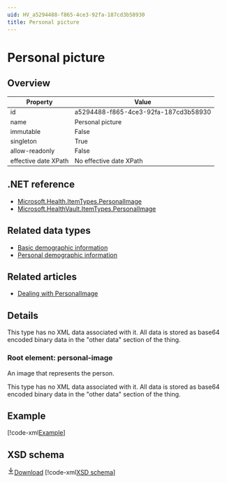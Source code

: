 ```yaml
---
uid: HV_a5294488-f865-4ce3-92fa-187cd3b58930
title: Personal picture
---
```


# Personal picture

## Overview

Property|Value
---|---
id|a5294488-f865-4ce3-92fa-187cd3b58930
name|Personal picture
immutable|False
singleton|True
allow-readonly|False
effective date XPath|No effective date XPath

## .NET reference
- [Microsoft.Health.ItemTypes.PersonalImage](https://docs.microsoft.com/dotnet/api/microsoft.health.itemtypes.personalimage)
- [Microsoft.HealthVault.ItemTypes.PersonalImage](https://docs.microsoft.com/dotnet/api/microsoft.healthvault.itemtypes.personalimage)

## Related data types

- [Basic demographic information](xref:HV_3b3e6b16-eb69-483c-8d7e-dfe116ae6092)
- [Personal demographic information](xref:HV_92ba621e-66b3-4a01-bd73-74844aed4f5b)

## Related articles

- [Dealing with PersonalImage](http://go.microsoft.com/fwlink/?LinkId=513266)

## Details
This type has no XML data associated with it. All data is stored as base64 encoded binary data in the "other data" section of the thing.

<a name='personal-image'></a>

### Root element: personal-image

An image that represents the person.

This type has no XML data associated with it. All data is stored as base64 encoded binary data in the "other data" section of the thing.

## Example
[!code-xml[Example](sample-xml/a5294488-f865-4ce3-92fa-187cd3b58930.xml)]

## XSD schema
[![Download](/healthvault/images/download.png)Download](xsd/personal-image.xsd)
[!code-xml[XSD schema](xsd/personal-image.xsd)]
